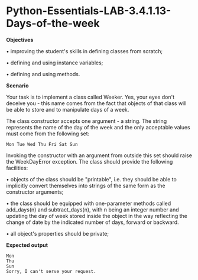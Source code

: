 # Python-Essentials-LAB-3.4.1.13-Days-of-the-week

**Objectives**

•	improving the student's skills in defining classes from scratch;

•	defining and using instance variables;

•	defining and using methods.

**Scenario**

Your task is to implement a class called Weeker. Yes, your eyes don't deceive you - this name comes from the fact that objects of that class will be able to store and to manipulate days of a week.

The class constructor accepts one argument - a string. The string represents the name of the day of the week and the only acceptable values must come from the following set:
```
Mon Tue Wed Thu Fri Sat Sun
```
Invoking the constructor with an argument from outside this set should raise the WeekDayError exception. The class should provide the following facilities:

•	objects of the class should be "printable", i.e. they should be able to implicitly convert themselves into strings of the same form as the constructor arguments;

•	the class should be equipped with one-parameter methods called add_days(n) and subtract_days(n), with n being an integer number and updating the day of week stored inside the object in the way reflecting the change of date by the indicated number of days, forward or backward.

•	all object's properties should be private;

**Expected output**
```
Mon
Thu
Sun
Sorry, I can't serve your request.
```
